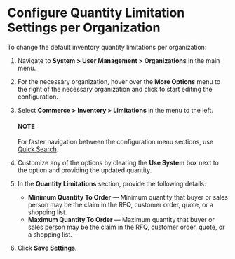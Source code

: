 <a id="inventory-limitations-org"></a>

# Configure Quantity Limitation Settings per Organization

To change the default inventory quantity limitations per organization:

1. Navigate to **System > User Management > Organizations** in the main menu.
2. For the necessary organization, hover over the <i class="fa fa-ellipsis-h fa-lg" aria-hidden="true"></i> **More Options** menu to the right of the necessary organization and click <i class="fas fa-cog" aria-hidden="true"></i> to start editing the configuration.
3. Select **Commerce > Inventory > Limitations** in the menu to the left.

   #### NOTE
   For faster navigation between the configuration menu sections, use [Quick Search](../../../../../configuration/quick-search.md#user-guide-system-configuration-quick-search).
4. Customize any of the options by clearing the **Use System** box next to the option and providing the updated quantity.
5. In the **Quantity Limitations** section, provide the following details:
   * **Minimum Quantity To Order** — Minimum quantity that buyer or sales person may be the claim in the RFQ, customer order, quote, or a shopping list.
   * **Maximum Quantity To Order** — Maximum quantity that buyer or sales person  may be the claim in the RFQ, customer order, quote, or a shopping list.
6. Click **Save Settings**.

<!-- fa-bars = fa-navicon -->
<!-- Ic Tiles is used as Set As Default in saved views, and as tiles in display layout options -->
<!-- IcPencil refers to Rename in Commerce and Inline Editing in CRM -->
<!-- Check mark in the square. -->
<!-- SortDesc is also used as drop-down arrow -->
